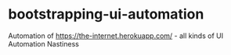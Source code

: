# bootstrapping-ui-automation
Automation of https://the-internet.herokuapp.com/ - all kinds of UI Automation Nastiness

